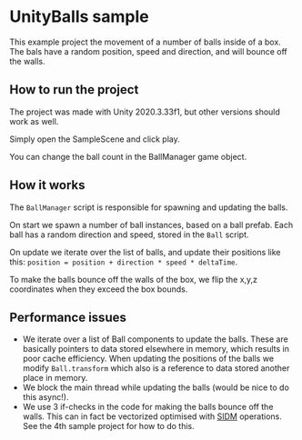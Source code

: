 # UnityBalls sample

This example project the movement of a number of balls inside of a box.
The bals have a random position, speed and direction, and will bounce off the walls.

## How to run the project

The project was made with Unity 2020.3.33f1, but other versions should work as well.

Simply open the SampleScene and click play.

You can change the ball count in the BallManager game object.

## How it works

The `BallManager` script is responsible for spawning and updating the balls.

On start we spawn a number of ball instances, based on a ball prefab.
Each ball has a random direction and speed, stored in the `Ball` script.

On update we iterate over the list of balls, and update their positions like this: `position = position + direction * speed * deltaTime`.

To make the balls bounce off the walls of the box, we flip the x,y,z coordinates when they exceed the box bounds.

## Performance issues

- We iterate over a list of Ball components to update the balls.
These are basically pointers to data stored elsewhere in memory, which results in poor cache efficiency.
When updating the positions of the balls we modify `Ball.transform` which also is a reference to data stored another place in memory.
- We block the main thread while updating the balls (would be nice to do this async!).
- We use 3 if-checks in the code for making the balls bounce off the walls.
This can in fact be vectorized optimised with [SIDM](https://en.wikipedia.org/wiki/Single_instruction,_multiple_data) operations.
See the 4th sample project for how to do this.
